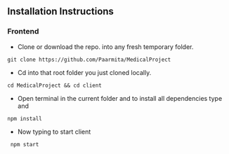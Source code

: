 ## Installation Instructions
### Frontend
* Clone or download the repo. into any fresh temporary folder.
```
git clone https://github.com/Paarmita/MedicalProject
```
* Cd into that root folder you just cloned locally.
```
cd MedicalProject && cd client
```
* Open terminal in the current folder and to install all dependencies type and 
```
npm install
```
* Now typing to start client 
``` 
 npm start
 ```
